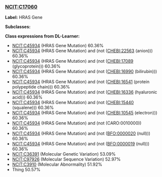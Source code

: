 
### [NCIT:C17060](http://purl.obolibrary.org/obo/NCIT_C17060)
**Label:** HRAS Gene

**Subclasses:** 

**Class expressions from DL-Learner:**

- [NCIT:C45934](http://purl.obolibrary.org/obo/NCIT_C45934) (HRAS Gene Mutation) 60.36%
- [NCIT:C45934](http://purl.obolibrary.org/obo/NCIT_C45934) (HRAS Gene Mutation) and (not ([CHEBI:22563](http://purl.obolibrary.org/obo/CHEBI_22563) (anion))) 60.36%
- [NCIT:C45934](http://purl.obolibrary.org/obo/NCIT_C45934) (HRAS Gene Mutation) and (not ([CHEBI:17089](http://purl.obolibrary.org/obo/CHEBI_17089) (glycoprotein))) 60.36%
- [NCIT:C45934](http://purl.obolibrary.org/obo/NCIT_C45934) (HRAS Gene Mutation) and (not ([CHEBI:16990](http://purl.obolibrary.org/obo/CHEBI_16990) (bilirubin))) 60.36%
- [NCIT:C45934](http://purl.obolibrary.org/obo/NCIT_C45934) (HRAS Gene Mutation) and (not ([CHEBI:16541](http://purl.obolibrary.org/obo/CHEBI_16541) (protein polypeptide chain))) 60.36%
- [NCIT:C45934](http://purl.obolibrary.org/obo/NCIT_C45934) (HRAS Gene Mutation) and (not ([CHEBI:16336](http://purl.obolibrary.org/obo/CHEBI_16336) (hyaluronic acid))) 60.36%
- [NCIT:C45934](http://purl.obolibrary.org/obo/NCIT_C45934) (HRAS Gene Mutation) and (not ([CHEBI:15440](http://purl.obolibrary.org/obo/CHEBI_15440) (squalene))) 60.36%
- [NCIT:C45934](http://purl.obolibrary.org/obo/NCIT_C45934) (HRAS Gene Mutation) and (not ([CHEBI:10545](http://purl.obolibrary.org/obo/CHEBI_10545) (electron))) 60.36%
- [NCIT:C45934](http://purl.obolibrary.org/obo/NCIT_C45934) (HRAS Gene Mutation) and (not (CARO:0010000)) 60.36%
- [NCIT:C45934](http://purl.obolibrary.org/obo/NCIT_C45934) (HRAS Gene Mutation) and (not ([BFO:0000020](http://purl.obolibrary.org/obo/BFO_0000020) (null))) 60.36%
- [NCIT:C45934](http://purl.obolibrary.org/obo/NCIT_C45934) (HRAS Gene Mutation) and (not ([BFO:0000019](http://purl.obolibrary.org/obo/BFO_0000019) (null))) 60.36%
- [NCIT:C36391](http://purl.obolibrary.org/obo/NCIT_C36391) (Molecular Genetic Variation) 53.09%
- [NCIT:C97926](http://purl.obolibrary.org/obo/NCIT_C97926) (Molecular Sequence Variation) 52.97%
- [NCIT:C3910](http://purl.obolibrary.org/obo/NCIT_C3910) (Molecular Abnormality) 51.92%
- Thing 50.57%


